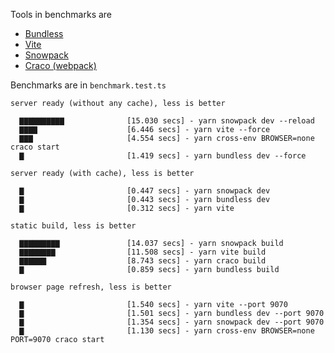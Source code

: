 Tools in benchmarks are

- [Bundless](https://github.com/remorses/bundless)
- [Vite](https://github.com/vitejs/vite)
- [Snowpack](https://github.com/snowpackjs/snowpack)
- [Craco (webpack)](https://github.com/webpack/webpack)


Benchmarks are in `benchmark.test.ts`

```
server ready (without any cache), less is better

  ▇▇▇▇▇▇▇▇▇▇              [15.030 secs] - yarn snowpack dev --reload
  ▇▇▇▇                    [6.446 secs] - yarn vite --force
  ▇▇▇                     [4.554 secs] - yarn cross-env BROWSER=none craco start
  ▇                       [1.419 secs] - yarn bundless dev --force

server ready (with cache), less is better

  ▇                       [0.447 secs] - yarn snowpack dev
  ▇                       [0.443 secs] - yarn bundless dev
  ▇                       [0.312 secs] - yarn vite

static build, less is better

  ▇▇▇▇▇▇▇▇▇               [14.037 secs] - yarn snowpack build
  ▇▇▇▇▇▇▇▇                [11.508 secs] - yarn vite build
  ▇▇▇▇▇▇                  [8.743 secs] - yarn craco build
  ▇                       [0.859 secs] - yarn bundless build

browser page refresh, less is better

  ▇                       [1.540 secs] - yarn vite --port 9070
  ▇                       [1.501 secs] - yarn bundless dev --port 9070
  ▇                       [1.354 secs] - yarn snowpack dev --port 9070
  ▇                       [1.130 secs] - yarn cross-env BROWSER=none PORT=9070 craco start

```
